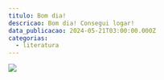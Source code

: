 ```yaml
---
titulo: Bom dia!
descricao: Bom dia! Consegui logar!
data_publicacao: 2024-05-21T03:00:00.000Z
categorias:
  - literatura
---
```


![](/images/content/IMG_5887.JPG)
